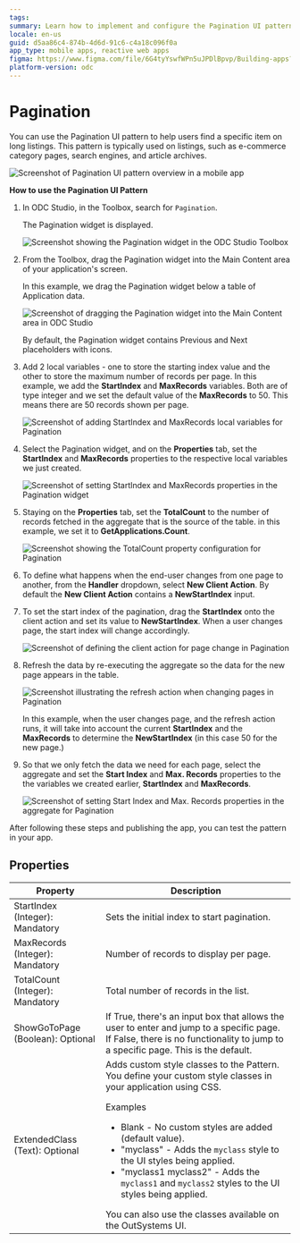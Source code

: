 ```yaml
---
tags: 
summary: Learn how to implement and configure the Pagination UI pattern in OutSystems Developer Cloud (ODC) to manage long listings efficiently.
locale: en-us
guid: d5aa86c4-874b-4d6d-91c6-c4a18c096f0a
app_type: mobile apps, reactive web apps
figma: https://www.figma.com/file/6G4tyYswfWPn5uJPDlBpvp/Building-apps?type=design&node-id=3208%3A17402&t=ZwHw8hXeFhwYsO5V-1
platform-version: odc
---
```


# Pagination

You can use the Pagination UI pattern to help users find a specific item on long listings. This pattern is typically used on listings, such as e-commerce category pages, search engines, and article archives.

![Screenshot of Pagination UI pattern overview in a mobile app](images/pagination-5-ss.png "Pagination UI Overview")

**How to use the Pagination UI Pattern**

1. In ODC Studio, in the Toolbox, search for `Pagination`.
  
    The Pagination widget is displayed.

    ![Screenshot showing the Pagination widget in the ODC Studio Toolbox](images/pagination-1-ss.png "Pagination Widget in Toolbox")

1. From the Toolbox, drag the Pagination widget into the Main Content area of your application's screen.

    In this example, we drag the Pagination widget below a table of Application data.

    ![Screenshot of dragging the Pagination widget into the Main Content area in ODC Studio](images/pagination-3-ss.png "Dragging Pagination Widget")

    By default, the Pagination widget contains Previous and Next placeholders with icons.

1. Add 2 local variables - one to store the starting index value and the other to store the maximum number of records per page. In this example, we add the **StartIndex**  and **MaxRecords** variables. Both are of type integer and we set the default value of the **MaxRecords** to 50. This means there are 50 records shown per page.

    ![Screenshot of adding StartIndex and MaxRecords local variables for Pagination](images/pagination-9-ss.png "Adding Local Variables for Pagination")

1. Select the Pagination widget, and on the **Properties** tab, set the **StartIndex** and **MaxRecords** properties to the respective local variables we just created.

    ![Screenshot of setting StartIndex and MaxRecords properties in the Pagination widget](images/pagination-10-ss.png "Setting Pagination Widget Properties")

1. Staying on the **Properties** tab, set the **TotalCount** to the number of records fetched in the aggregate that is the source of the table.  in this example, we set it to **GetApplications.Count**.

    ![Screenshot showing the TotalCount property configuration for Pagination](images/pagination-11-ss.png "Configuring TotalCount Property")

1. To define what happens when the end-user changes from one page to another, from the **Handler** dropdown, select **New Client Action**. By default the **New Client Action** contains a **NewStartIndex** input.

1. To set the start index of the pagination, drag the **StartIndex** onto the client action and set its value to **NewStartIndex**. When a user changes page, the start index will change accordingly.

    ![Screenshot of defining the client action for page change in Pagination](images/pagination-12-ss.png "Defining Page Change Handler")

1. Refresh the data by re-executing the aggregate so the data for the new page appears in the table.

    ![Screenshot illustrating the refresh action when changing pages in Pagination](images/pagination-13-ss.png "Refreshing Data on Page Change")

    In this example, when the user changes page, and the refresh action runs, it will take into account the current **StartIndex** and the **MaxRecords** to determine the **NewStartIndex** (in this case 50 for the new page.)

1. So that we only fetch the data we need for each page, select the aggregate and set the **Start Index** and **Max. Records** properties to the the variables we created earlier, **StartIndex** and **MaxRecords**.

    ![Screenshot of setting Start Index and Max. Records properties in the aggregate for Pagination](images/pagination-14-ss.png "Setting Aggregate Properties for Pagination Widget")



After following these steps and publishing the app, you can test the pattern in your app.

## Properties

| Property                         | Description                                                                                                                                                                                                                                                                                                                                                                                                                                                                                                                                                                                                            |
|----------------------------------|------------------------------------------------------------------------------------------------------------------------------------------------------------------------------------------------------------------------------------------------------------------------------------------------------------------------------------------------------------------------------------------------------------------------------------------------------------------------------------------------------------------------------------------------------------------------------------------------------------------------|
| StartIndex (Integer): Mandatory  | Sets the initial index to start pagination.                                                                                                                                                                                                                                                                                                                                                                                                                                                                                                                                                                            |
| MaxRecords (Integer): Mandatory  | Number of records to display per page.                                                                                                                                                                                                                                                                                                                                                                                                                                                                                                                                                                                 |
| TotalCount (Integer): Mandatory  | Total number of records in the list.                                                                                                                                                                                                                                                                                                                                                                                                                                                                                                                                                                                   |
| ShowGoToPage (Boolean): Optional | If True, there's an input box that allows the user to enter and jump to a specific page. If False, there is no functionality to jump to a specific page. This is the default.                                                                                                                                                                                                                                                                                                                                                                                                                                          |
| ExtendedClass (Text): Optional   | Adds custom style classes to the Pattern. You define your custom style classes in your application using CSS. <p>Examples <ul><li>Blank - No custom styles are added (default value).</li><li>"myclass" - Adds the ``myclass`` style to the UI styles being applied.</li><li>"myclass1 myclass2" - Adds the ``myclass1`` and ``myclass2`` styles to the UI styles being applied.</li></ul></p>You can also use the classes available on the OutSystems UI. |
